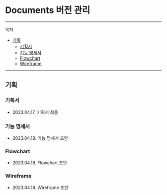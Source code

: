 # Documents 버전 관리

---

목차

- [기획](#기획)
  - [기획서](#기획서)
  - [기능 명세서](#기능-명세서)
  - [Flowchart](#flowchart)
  - [Wireframe](#wireframe)

---

## 기획

### 기획서

- 2023.04.17. 기획서 최종

### 기능 명세서

- 2023.04.18. 기능 명세서 초안

### Flowchart

- 2023.04.18. Flowchart 초안

### Wireframe

- 2023.04.18. Wireframe 초안
